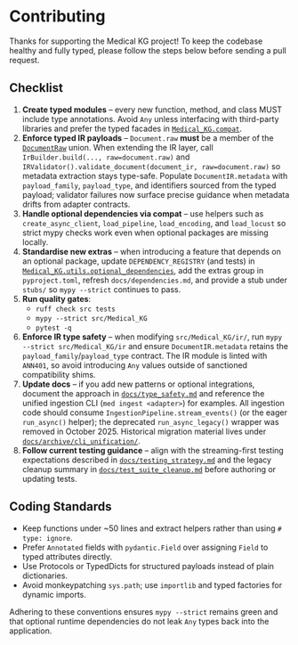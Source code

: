 # Contributing

Thanks for supporting the Medical KG project! To keep the codebase healthy and fully typed,
please follow the steps below before sending a pull request.

## Checklist

1. **Create typed modules** – every new function, method, and class MUST include type
   annotations. Avoid `Any` unless interfacing with third-party libraries and prefer the
   typed facades in [`Medical_KG.compat`](./src/Medical_KG/compat/).
2. **Enforce typed IR payloads** – `Document.raw` **must** be a member of the
   [`DocumentRaw`](./src/Medical_KG/ingestion/types.py) union. When extending the IR
   layer, call `IrBuilder.build(..., raw=document.raw)` and
   `IRValidator().validate_document(document_ir, raw=document.raw)` so metadata
   extraction stays type-safe. Populate `DocumentIR.metadata` with `payload_family`,
   `payload_type`, and identifiers sourced from the typed payload; validator failures now
   surface precise guidance when metadata drifts from adapter contracts.
3. **Handle optional dependencies via compat** – use helpers such as `create_async_client`,
   `load_pipeline`, `load_encoding`, and `load_locust` so strict mypy checks work even when
   optional packages are missing locally.
4. **Standardise new extras** – when introducing a feature that depends on an optional
   package, update `DEPENDENCY_REGISTRY` (and tests) in
   [`Medical_KG.utils.optional_dependencies`](./src/Medical_KG/utils/optional_dependencies.py),
   add the extras group in `pyproject.toml`, refresh `docs/dependencies.md`, and provide a
   stub under `stubs/` so `mypy --strict` continues to pass.
5. **Run quality gates**:
   - `ruff check src tests`
   - `mypy --strict src/Medical_KG`
   - `pytest -q`
6. **Enforce IR type safety** – when modifying `src/Medical_KG/ir/`, run
   `mypy --strict src/Medical_KG/ir` and ensure `DocumentIR.metadata` retains
   the `payload_family`/`payload_type` contract. The IR module is linted with
   `ANN401`, so avoid introducing `Any` values outside of sanctioned
   compatibility shims.
7. **Update docs** – if you add new patterns or optional integrations, document the
   approach in [`docs/type_safety.md`](./docs/type_safety.md) and reference the unified
   ingestion CLI (`med ingest <adapter>`) for examples. All ingestion code should consume
   `IngestionPipeline.stream_events()` (or the eager `run_async()` helper); the deprecated
   `run_async_legacy()` wrapper was removed in October 2025. Historical migration material lives
   under [`docs/archive/cli_unification/`](./docs/archive/cli_unification/).
8. **Follow current testing guidance** – align with the streaming-first testing
   expectations described in [`docs/testing_strategy.md`](./docs/testing_strategy.md)
   and the legacy cleanup summary in [`docs/test_suite_cleanup.md`](./docs/test_suite_cleanup.md)
   before authoring or updating tests.

## Coding Standards

- Keep functions under ~50 lines and extract helpers rather than using `# type: ignore`.
- Prefer `Annotated` fields with `pydantic.Field` over assigning `Field` to typed
  attributes directly.
- Use Protocols or TypedDicts for structured payloads instead of plain dictionaries.
- Avoid monkeypatching `sys.path`; use `importlib` and typed factories for dynamic imports.

Adhering to these conventions ensures `mypy --strict` remains green and that optional
runtime dependencies do not leak `Any` types back into the application.

